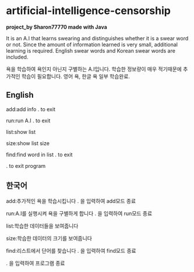 # artificial-intelligence-censorship

**project_by Sharon77770 made with Java**


It is an A.I that learns swearing and distinguishes whether it is a swear word or not. 
Since the amount of information learned is very small, additional learning is required. English swear words and Korean swear words are included.


욕을 학습하여 욕인지 아닌지 구별하는 A.I입니다. 학습한 정보량이 매우 적기때문에 추가적인 학습이 필요합니다. 영어 욕, 한글 욕 일부 학습완료.

## English

add:add info . to exit

run:run A.I . to exit

list:show list

size:show list size

find:find word in list . to exit


. to exit program



## 한국어

add:추가적인 욕을 학습시킵니다 . 을 입력하여 add모드 종료

run:A.I를 실행시켜 욕을 구별하게 합니다 . 을 입력하여 run모드 종료

list:학습한 데이터들을 보여줍니다

size:학습한 데이터의 크기를 보여줍니다

find:리스트에서 단어를 찾습니다 . 을 입력하여 find모드 종료


. 을 입력하여 프로그램 종료




